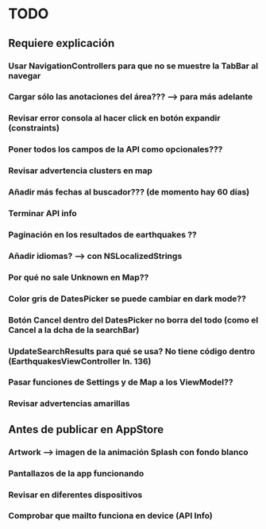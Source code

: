 
# TODO

## Requiere explicación
### Usar NavigationControllers para que no se muestre la TabBar al navegar


### Cargar sólo las anotaciones del área??? --> para más adelante

### Revisar error consola al hacer click en botón expandir (constraints)
### Poner todos los campos de la API como opcionales???
### Revisar advertencia clusters en map
### Añadir más fechas al buscador??? (de momento hay 60 días)





### Terminar API info
### Paginación en los resultados de earthquakes ??
### Añadir idiomas? --> con NSLocalizedStrings


### Por qué no sale Unknown en Map??
### Color gris de DatesPicker se puede cambiar en dark mode??
### Botón Cancel dentro del DatesPicker no borra del todo (como el Cancel a la dcha de la searchBar)
### UpdateSearchResults para qué se usa? No tiene código dentro (EarthquakesViewController ln. 136)
### Pasar funciones de Settings y de Map a los ViewModel??
### Revisar advertencias amarillas


## Antes de publicar en AppStore

### Artwork --> imagen de la animación Splash con fondo blanco
### Pantallazos de la app funcionando
### Revisar en diferentes dispositivos
### Comprobar que mailto funciona en device (API Info)


